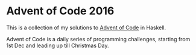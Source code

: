 Advent of Code 2016
===================

This is a collection of my solutions to [Advent of Code](http://adventofcode.com) in Haskell.

Advent of Code is a daily series of programming challenges, starting from 1st Dec and leading up till Christmas Day.
